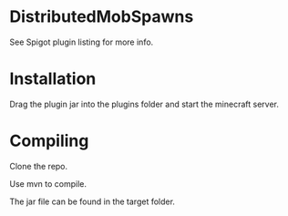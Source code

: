 # DistributedMobSpawns
See Spigot plugin listing for more info.
# Installation
Drag the plugin jar into the plugins folder and start the minecraft server.
# Compiling
Clone the repo.

Use mvn to compile.

The jar file can be found in the target folder.
